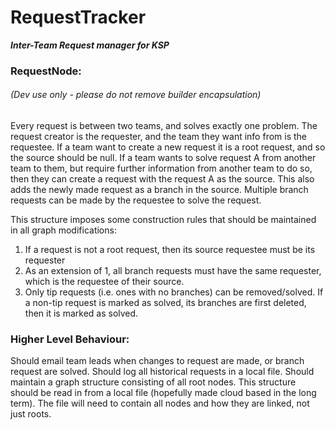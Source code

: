 # RequestTracker
_**Inter-Team Request manager for KSP**_


### **RequestNode:**
###### _(Dev use only - please do not remove builder encapsulation)_
Every request is between two teams, and solves exactly one problem.
The request creator is the requester, and the team they want info from is the requestee.
If a team want to create a new request it is a root request, and so the source should be null.
If a team wants to solve request A from another team to them, but require further information from
another team to do so, then they can create a request with the request A as the source. This also
adds the newly made request as a branch in the source. Multiple branch requests can be made by the
requestee to solve the request.

This structure imposes some construction rules that should be maintained in all graph modifications:
    
1. If a request is not a root request, then its source requestee must be its requester
2. As an extension of 1, all branch requests must have the same requester, which is the requestee of their source.
3. Only tip requests (i.e. ones with no branches) can be removed/solved. If a non-tip request is marked as solved, its branches are first deleted, then it is marked as solved.


### **Higher Level Behaviour:**
Should email team leads when changes to request are made, or branch request are solved.
Should log all historical requests in a local file.
Should maintain a graph structure consisting of all root nodes.
This structure should be read in from a local file (hopefully made cloud based in the long term). 
The file will need to contain all nodes and how they are linked, not just roots.
